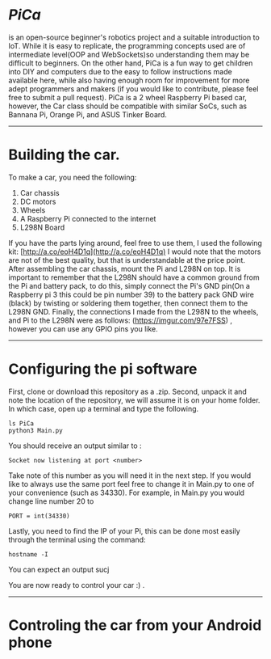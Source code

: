 	

# *PiCa*

 is an open-source beginner's robotics project and a suitable introduction to IoT. While it is easy to replicate, the programming concepts used are of intermediate level(OOP and WebSockets)so understanding them may be difficult to beginners. On the other hand, PiCa is a fun way to get children into DIY and computers due to the easy to follow instructions made available here, while also having enough room for improvement for more adept programmers and makers (if you would like to contribute, please feel free to submit a pull request). PiCa is a 2 wheel Raspberry Pi based car, however, the Car class should be compatible with similar SoCs, such as Bannana Pi, Orange Pi, and ASUS Tinker Board.


----------


# Building the car.
To make a car, you need the following:
 1. Car chassis
 2. DC motors
 3. Wheels
 4. A Raspberry Pi connected to the internet
 5. L298N Board

 If you have the parts lying around, feel free to use them, I used the following kit: [http://a.co/eoH4D1q](http://a.co/eoH4D1q) I would note that the motors are not of the best quality, but that is understandable at the price point.
After assembling the car chassis, mount the Pi and L298N on top. It is important to remember that the L298N should have a common ground from the Pi and battery pack, to do this, simply connect the Pi's GND pin(On a Raspberry pi 3 this could be pin number 39) to the battery pack GND wire (black) by twisting or soldering them together, then connect them to the L298N GND. Finally, the connections I made from the L298N to the wheels, and Pi to the L298N were as follows:
(https://imgur.com/97e7FSS) , however you can use any GPIO pins you like.


----------


# Configuring the pi software
First, clone or download this repository as a .zip. Second, unpack it and note the location of the repository, we will assume it is on your home folder. In which case, open up a terminal and type the following.

    ls PiCa
    python3 Main.py
You should receive an output similar to :

    Socket now listening at port <number> 
Take note of this number as you will need it in the next step. If you would like to always use the same port feel free to change it in Main.py to one of your convenience (such as 34330).
For example, in Main.py you would change line number 20 to

    PORT = int(34330) 

Lastly, you need to find the IP of your Pi, this can be done most easily through the terminal using the command:

    hostname -I
  You can expect an output sucj 

You are now ready to control your car :) .


----------

# Controling the car from your Android phone

<!--stackedit_data:
eyJoaXN0b3J5IjpbLTY1ODEyNTc2NV19
-->